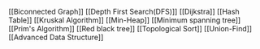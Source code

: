 [[Biconnected Graph]]
[[Depth First Search(DFS)]]
[[Dijkstra]]
[[Hash Table]]
[[Kruskal Algorithm]]
[[Min-Heap]]
[[Minimum spanning tree]]
[[Prim's Algorithm]]
[[Red black tree]]
[[Topological Sort]]
[[Union-Find]]
[[Advanced Data Structure]]